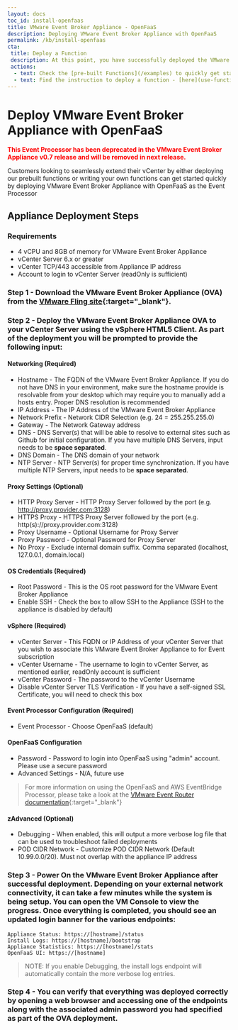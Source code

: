 ```yaml
---
layout: docs
toc_id: install-openfaas
title: VMware Event Broker Appliance - OpenFaaS
description: Deploying VMware Event Broker Appliance with OpenFaaS
permalink: /kb/install-openfaas
cta:
 title: Deploy a Function
 description: At this point, you have successfully deployed the VMware Event Broker Appliance and you are ready to start deploying your functions! 
 actions:
  - text: Check the [pre-built Functions](/examples) to quickly get started
  - text: Find the instruction to deploy a function - [here](use-functions).
---
```

# Deploy VMware Event Broker Appliance with OpenFaaS

**<font color="red">This Event Processor has been deprecated in the VMware Event Broker Appliance v0.7 release and will be removed in next release.</font>**

Customers looking to seamlessly extend their vCenter by either deploying our prebuilt functions or writing your own functions can get started quickly by deploying VMware Event Broker Appliance with OpenFaaS as the Event Processor

## Appliance Deployment Steps

### Requirements

* 4 vCPU and 8GB of memory for VMware Event Broker Appliance
* vCenter Server 6.x or greater
* vCenter TCP/443 accessible from Appliance IP address
* Account to login to vCenter Server (readOnly is sufficient)

### Step 1 - Download the VMware Event Broker Appliance (OVA) from the [VMware Fling site](https://flings.vmware.com/vmware-event-broker-appliance){:target="_blank"}.

### Step 2 - Deploy the VMware Event Broker Appliance OVA to your vCenter Server using the vSphere HTML5 Client. As part of the deployment you will be prompted to provide the following input:

#### **Networking** (**Required**)

  * Hostname - The FQDN of the VMware Event Broker Appliance. If you do not have DNS in your environment, make sure the hostname provide is resolvable from your desktop which may require you to manually add a hosts entry. Proper DNS resolution is recommended
  * IP Address - The IP Address of the VMware Event Broker Appliance
  * Network Prefix - Network CIDR Selection (e.g. 24 = 255.255.255.0)
  * Gateway - The Network Gateway address
  * DNS - DNS Server(s) that will be able to resolve to external sites such as Github for initial configuration. If you have multiple DNS Servers, input needs to be **space separated**.
  * DNS Domain - The DNS domain of your network
  * NTP Server - NTP Server(s) for proper time synchronization. If you have multiple NTP Servers, input needs to be **space separated**.

#### **Proxy Settings** (Optional)
  * HTTP Proxy Server - HTTP Proxy Server followed by the port (e.g. http://proxy.provider.com:3128)
  * HTTPS Proxy - HTTPS Proxy Server followed by the port (e.g. http(s)://proxy.provider.com:3128)
  * Proxy Username - Optional Username for Proxy Server
  * Proxy Password - Optional Password for Proxy Server
  * No Proxy - Exclude internal domain suffix. Comma separated (localhost, 127.0.0.1, domain.local)

#### **OS Credentials** (**Required**)
  * Root Password - This is the OS root password for the VMware Event Broker Appliance
  * Enable SSH - Check the box to allow SSH to the Appliance (SSH to the appliance is disabled by default)

#### **vSphere** (**Required**)

  * vCenter Server - This FQDN or IP Address of your vCenter Server that you wish to associate this VMware Event Broker Appliance to for Event subscription
  * vCenter Username - The username to login to vCenter Server, as mentioned earlier, readOnly account is sufficient
  * vCenter Password - The password to the vCenter Username
  * Disable vCenter Server TLS Verification - If you have a self-signed SSL Certificate, you will need to check this box

#### **Event Processor Configuration** (**Required**)
  * Event Processor - Choose OpenFaaS (default)

#### **OpenFaaS Configuration**
  * Password - Password to login into OpenFaaS using "admin" account. Please use a secure password
  * Advanced Settings - N/A, future use

> For more information on using the OpenFaaS and AWS EventBridge Processor, please take a look at the [VMware Event Router documentation](https://github.com/vmware-samples/vcenter-event-broker-appliance/blob/development/vmware-event-router/README.MD){:target="_blank"}

#### **zAdvanced** (Optional)
  * Debugging - When enabled, this will output a more verbose log file that can be used to troubleshoot failed deployments
  * POD CIDR Network - Customize POD CIDR Network (Default 10.99.0.0/20). Must not overlap with the appliance IP address

### Step 3 - Power On the VMware Event Broker Appliance after successful deployment. Depending on your external network connectivity, it can take a few minutes while the system is being setup. You can open the VM Console to view the progress. Once everything is completed, you should see an updated login banner for the various endpoints:

```
Appliance Status: https://[hostname]/status
Install Logs: https://[hostname]/bootstrap
Appliance Statistics: https://[hostname]/stats
OpenFaaS UI: https://[hostname]
```

> NOTE: If you enable Debugging, the install logs endpoint will automatically contain the more verbose log entries.


### Step 4 - You can verify that everything was deployed correctly by opening a web browser and accessing one of the endpoints along with the associated admin password you had specified as part of the OVA deployment.

